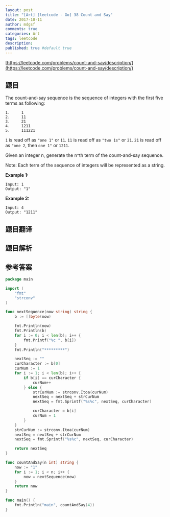 ```yaml
---
layout: post
title: "[Art] [leetcode - Go] 38 Count and Say"
date: 2017-10-11
author: mdgsf
comments: true
categories: Art
tags: leetcode
description:
published: true #default true
---
```


[https://leetcode.com/problems/count-and-say/description/](https://leetcode.com/problems/count-and-say/description/)

## 题目

The count-and-say sequence is the sequence of integers with the first five terms as following:

```
1.     1
2.     11
3.     21
4.     1211
5.     111221
```

`1` is read off as `"one 1"` or `11`.
`11` is read off as `"two 1s"` or `21`.
`21` is read off as `"one 2`, then `one 1"` or `1211`.

Given an integer n, generate the n^th term of the count-and-say sequence.

Note: Each term of the sequence of integers will be represented as a string.

**Example 1:**

```
Input: 1
Output: "1"
```

**Example 2:**

```
Input: 4
Output: "1211"
```

## 题目翻译

## 题目解析

## 参考答案

```go
package main

import (
    "fmt"
    "strconv"
)

func nextSequence(now string) string {
    b := []byte(now)

    fmt.Println(now)
    fmt.Println(b)
    for i := 0; i < len(b); i++ {
        fmt.Printf("%c ", b[i])
    }
    fmt.Println("*********")

    nextSeq := ""
    curCharacter := b[0]
    curNum := 1
    for i := 1; i < len(b); i++ {
        if b[i] == curCharacter {
            curNum++
        } else {
            strCurNum := strconv.Itoa(curNum)
            nextSeq = nextSeq + strCurNum
            nextSeq = fmt.Sprintf("%s%c", nextSeq, curCharacter)

            curCharacter = b[i]
            curNum = 1
        }
    }
    strCurNum := strconv.Itoa(curNum)
    nextSeq = nextSeq + strCurNum
    nextSeq = fmt.Sprintf("%s%c", nextSeq, curCharacter)

    return nextSeq
}

func countAndSay(n int) string {
    now := "1"
    for i := 1; i < n; i++ {
        now = nextSequence(now)
    }
    return now
}

func main() {
    fmt.Println("main", countAndSay(4))
}
```

